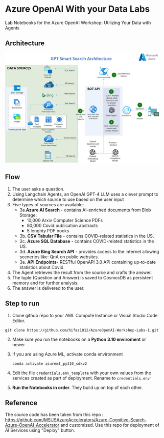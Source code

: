 # Azure OpenAI With your Data Labs

Lab Notebooks for the Azure OpenAI Workshop: Utilizing Your Data with Agents

## Architecture
![alt text](./images/image.png)

## Flow
1. The user asks a question.
2. Using Langchain Agents, an OpenAI GPT-4 LLM uses a clever prompt to determine which source to use based on the user input
3. Five types of sources are available:
   * 3a.**Azure AI Search** - contains AI-enriched documents from Blob Storage:
       - 10,000 Arxiv Computer Science PDFs  
       - 90,000 Covid publication abstracts
       - 5 lenghty PDF books
    * 3b. **CSV Tabular File** - contains COVID-related statistics in the US.
    * 3c. **Azure SQL Database** - contains COVID-related statistics in the US.
    * 3d. **Azure Bing Search API** - provides access to the internet allowing scenerios like: QnA on public websites.
    * 3e. **API Endpoints**- RESTful OpenAPI 3.0 API containing up-to-date statistics about Covid.
4. The Agent retrieves the result from the source and crafts the answer.
5. The tuple (Question and Answer) is saved to CosmosDB as persistent memory and for further analysis.
6. The answer is delivered to the user.

## Step to run
1. Clone github repo to your AML Compute Instance or Visual Studio Code Editor.
 ```
git clone https://github.com/hifaz1012/AzureOpenAI-Workshop-Labs-1.git
 ```

2. Make sure you run the notebooks on a **Python 3.10 enviroment** or newer

3. If you are using Azure ML, activate conda environment
    ```
    conda activate azureml_py310_sdkv2
    ```

4. Edit the file `credentials.env_template` with your own values from the services created as part of deployment. Rename to `credentials.env'`
   
5. **Run the Notebooks in order**. They build up on top of each other.

## Reference
The source code has been taken from this repo : https://github.com/MSUSAzureAccelerators/Azure-Cognitive-Search-Azure-OpenAI-Accelerator and customized. Use this repo for deployment of AI Services using "Deploy" button.